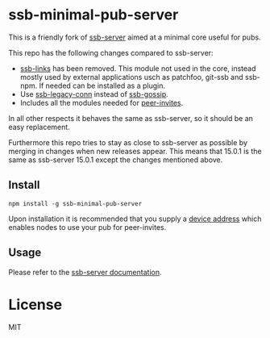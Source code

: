 # ssb-minimal-pub-server

This is a friendly fork of
[ssb-server](https://github.com/ssbc/ssb-server) aimed at a minimal
core useful for pubs.

This repo has the following changes compared to ssb-server:
 - [ssb-links](https://github.com/ssbc/ssb-links) has been
   removed. This module not used in the core, instead mostly used by
   external applications usch as patchfoo, git-ssb and ssb-npm. If
   needed can be installed as a plugin.
 - Use [ssb-legacy-conn](https://github.com/staltz/ssb-legacy-conn)
   instead of [ssb-gossip](https://github.com/ssbc/ssb-gossip).
 - Includes all the modules needed for
   [peer-invites](https://github.com/ssbc/ssb-peer-invites).
   
In all other respects it behaves the same as ssb-server, so it should
be an easy replacement.

Furthermore this repo tries to stay as close to ssb-server as possible
by merging in changes when new releases appear. This means that 15.0.1
is the same as ssb-server 15.0.1 except the changes mentioned above.

## Install

```
npm install -g ssb-minimal-pub-server
```

Upon installation it is recommended that you supply a [device
address](https://github.com/ssbc/ssb-device-address#usage) which
enables nodes to use your pub for peer-invites.

## Usage

Please refer to the [ssb-server documentation](https://github.com/ssbc/ssb-server#example-usage-bash).

# License

MIT
